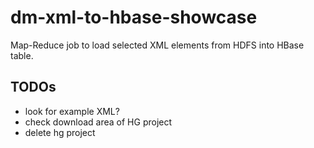 dm-xml-to-hbase-showcase
========================

Map-Reduce job to load selected XML elements from HDFS into HBase table.

TODOs
------
- look for example XML?
- check download area of HG project
- delete hg project
